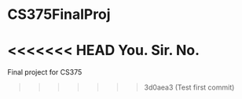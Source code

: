 # CS375FinalProj
<<<<<<< HEAD
You.
Sir.
No.
=======
Final project for CS375
>>>>>>> 3d0aea3 (Test first commit)
